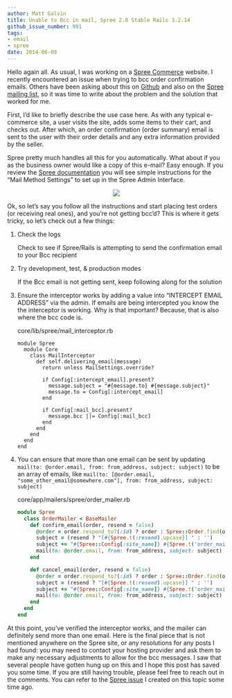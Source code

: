 ```yaml
---
author: Matt Galvin
title: Unable to Bcc in mail, Spree 2.0 Stable Rails 3.2.14
github_issue_number: 991
tags:
- email
- spree
date: 2014-06-09
---
```


Hello again all.  As usual, I was working on a [Spree Commerce](https://spreecommerce.org/) website.  I recently encountered an issue when trying to bcc order confirmation emails.  Others have been asking about this on [Github](https://github.com/spree/spree/issues/4484) and also on the [Spree mailing list](https://groups.google.com/forum/#!msg/spree-user/50yjID6znOE/QSr51V1xgrUJ), so it was time to write about the problem and the solution that worked for me.

First, I’d like to briefly describe the use case here.  As with any typical e-commerce site, a user visits the site, adds some items to their cart, and checks out.  After which, an order confirmation (order summary) email is sent to the user with their order details and any extra information provided by the seller.

Spree pretty much handles all this for you automatically.  What about if you as the business owner would like a copy of this e-mail?  Easy enough.  If you review the [Spree documentation](https://web.archive.org/web/20160606002703/http://guides.spreecommerce.org/user/configuring_mail_methods.html) you will see simple instructions for the  “Mail Method Settings” to set up in the Spree Admin Interface.

<div class="separator" style="clear: both; text-align: center;"><a href="/blog/2014/06/unable-to-bcc-in-mail-spree-20-stable/image-0.png" imageanchor="1" style="margin-left: 1em; margin-right: 1em;"><img border="0" src="/blog/2014/06/unable-to-bcc-in-mail-spree-20-stable/image-0.png"/></a></div>

Ok, so let’s say you follow all the instructions and start placing test orders (or receiving real ones), and you’re not getting bcc’d?  This is where it gets tricky, so let’s check out a few things:

1. Check the logs
    
    Check to see if Spree/Rails is attempting to send the confirmation email to your Bcc recipient
1. Try development, test, & production modes
    
    If the Bcc email is not getting sent, keep following along for the solution
1. Ensure the interceptor works by adding a value into “INTERCEPT EMAIL ADDRESS” via the admin.  If emails are being intercepted you know the the interceptor is working.  Why is that important? Because, that is also where the bcc code is.
    
    core/lib/spree/mail_interceptor.rb
    
    ```
    module Spree
      module Core
        class MailInterceptor
          def self.delivering_email(message)
            return unless MailSettings.override?
    
            if Config[:intercept_email].present?
              message.subject = "#{message.to} #{message.subject}"
              message.to = Config[:intercept_email]
            end
    
            if Config[:mail_bcc].present?
              message.bcc ||= Config[:mail_bcc]
            end
          end
        end
      end
    end
    ```
1. You can ensure that more than one email can be sent by updating `mail(to: @order.email, from: from_address, subject: subject)` to be an array of emails, like `mail(to: [@order.email, "some_other_email@somewhere.com"], from: from_address, subject: subject)`
    
    core/app/mailers/spree/order_mailer.rb
    
    ```ruby
    module Spree
      class OrderMailer < BaseMailer
        def confirm_email(order, resend = false)
          @order = order.respond_to?(:id) ? order : Spree::Order.find(order)
          subject = (resend ? "[#{Spree.t(:resend).upcase}] " : '')
          subject += "#{Spree::Config[:site_name]} #{Spree.t('order_mailer.confirm_email.subject')} ##{@order.number}"
          mail(to: @order.email, from: from_address, subject: subject)
        end
    
        def cancel_email(order, resend = false)
          @order = order.respond_to?(:id) ? order : Spree::Order.find(order)
          subject = (resend ? "[#{Spree.t(:resend).upcase}] " : '')
          subject += "#{Spree::Config[:site_name]} #{Spree.t('order_mailer.cancel_email.subject')} ##{@order.number}"
          mail(to: @order.email, from: from_address, subject: subject)
        end
      end
    end
    ```

At this point, you’ve verified the interceptor works, and the mailer can definitely send more than one email.  Here is the final piece that is not mentioned anywhere on the Spree site, or any resolutions for any posts I had found: you may need to contact your hosting provider and ask them to make any necessary adjustments to allow for the bcc messages.  I saw that several people have gotten hung up on this and I hope this post has saved you some time.  If you are still having trouble, please feel free to reach out in the comments.  You can refer to the [Spree issue](https://github.com/spree/spree/issues/4484) I created on this topic some time ago.
